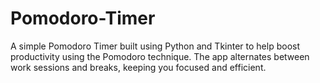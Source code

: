 # Pomodoro-Timer
A simple Pomodoro Timer built using Python and Tkinter to help boost productivity using the Pomodoro technique. The app alternates between work sessions and breaks, keeping you focused and efficient. 
